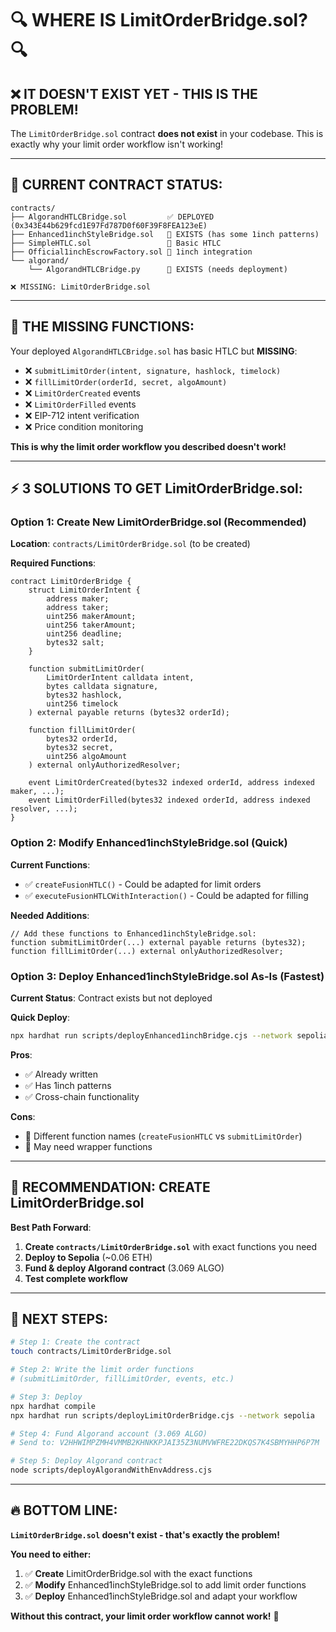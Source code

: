 # 🔍 **WHERE IS LimitOrderBridge.sol?** 🔍

## ❌ **IT DOESN'T EXIST YET - THIS IS THE PROBLEM!**

The `LimitOrderBridge.sol` contract **does not exist** in your codebase. This is exactly why your limit order workflow isn't working!

---

## 📂 **CURRENT CONTRACT STATUS:**

```
contracts/
├── AlgorandHTLCBridge.sol         ✅ DEPLOYED (0x343E44b629fcd1E97Fd787D0f60F39F8FEA123eE)
├── Enhanced1inchStyleBridge.sol   📝 EXISTS (has some 1inch patterns)
├── SimpleHTLC.sol                 📄 Basic HTLC
├── Official1inchEscrowFactory.sol 📄 1inch integration
└── algorand/
    └── AlgorandHTLCBridge.py      📝 EXISTS (needs deployment)

❌ MISSING: LimitOrderBridge.sol
```

---

## 🚨 **THE MISSING FUNCTIONS:**

Your deployed `AlgorandHTLCBridge.sol` has basic HTLC but **MISSING**:

- ❌ `submitLimitOrder(intent, signature, hashlock, timelock)`
- ❌ `fillLimitOrder(orderId, secret, algoAmount)`
- ❌ `LimitOrderCreated` events
- ❌ `LimitOrderFilled` events
- ❌ EIP-712 intent verification
- ❌ Price condition monitoring

**This is why the limit order workflow you described doesn't work!**

---

## ⚡ **3 SOLUTIONS TO GET LimitOrderBridge.sol:**

### **Option 1: Create New LimitOrderBridge.sol (Recommended)**

**Location**: `contracts/LimitOrderBridge.sol` (to be created)

**Required Functions**:
```solidity
contract LimitOrderBridge {
    struct LimitOrderIntent {
        address maker;
        address taker;
        uint256 makerAmount;
        uint256 takerAmount;
        uint256 deadline;
        bytes32 salt;
    }
    
    function submitLimitOrder(
        LimitOrderIntent calldata intent,
        bytes calldata signature,
        bytes32 hashlock,
        uint256 timelock
    ) external payable returns (bytes32 orderId);
    
    function fillLimitOrder(
        bytes32 orderId,
        bytes32 secret,
        uint256 algoAmount
    ) external onlyAuthorizedResolver;
    
    event LimitOrderCreated(bytes32 indexed orderId, address indexed maker, ...);
    event LimitOrderFilled(bytes32 indexed orderId, address indexed resolver, ...);
}
```

### **Option 2: Modify Enhanced1inchStyleBridge.sol (Quick)**

**Current Functions**:
- ✅ `createFusionHTLC()` - Could be adapted for limit orders
- ✅ `executeFusionHTLCWithInteraction()` - Could be adapted for filling

**Needed Additions**:
```solidity
// Add these functions to Enhanced1inchStyleBridge.sol:
function submitLimitOrder(...) external payable returns (bytes32);
function fillLimitOrder(...) external onlyAuthorizedResolver;
```

### **Option 3: Deploy Enhanced1inchStyleBridge.sol As-Is (Fastest)**

**Current Status**: Contract exists but not deployed

**Quick Deploy**:
```bash
npx hardhat run scripts/deployEnhanced1inchBridge.cjs --network sepolia
```

**Pros**: 
- ✅ Already written
- ✅ Has 1inch patterns
- ✅ Cross-chain functionality

**Cons**:
- 🔧 Different function names (`createFusionHTLC` vs `submitLimitOrder`)
- 🔧 May need wrapper functions

---

## 🎯 **RECOMMENDATION: CREATE LimitOrderBridge.sol**

**Best Path Forward**:

1. **Create `contracts/LimitOrderBridge.sol`** with exact functions you need
2. **Deploy to Sepolia** (~0.06 ETH)
3. **Fund & deploy Algorand contract** (3.069 ALGO)
4. **Test complete workflow**

---

## 🚀 **NEXT STEPS:**

```bash
# Step 1: Create the contract
touch contracts/LimitOrderBridge.sol

# Step 2: Write the limit order functions
# (submitLimitOrder, fillLimitOrder, events, etc.)

# Step 3: Deploy
npx hardhat compile
npx hardhat run scripts/deployLimitOrderBridge.cjs --network sepolia

# Step 4: Fund Algorand account (3.069 ALGO)
# Send to: V2HHWIMPZMH4VMMB2KHNKKPJAI35Z3NUMVWFRE22DKQS7K4SBMYHHP6P7M

# Step 5: Deploy Algorand contract
node scripts/deployAlgorandWithEnvAddress.cjs
```

---

## 🔥 **BOTTOM LINE:**

**`LimitOrderBridge.sol` doesn't exist - that's exactly the problem!**

**You need to either:**
1. ✅ **Create** LimitOrderBridge.sol with the exact functions
2. ✅ **Modify** Enhanced1inchStyleBridge.sol to add limit order functions  
3. ✅ **Deploy** Enhanced1inchStyleBridge.sol and adapt your workflow

**Without this contract, your limit order workflow cannot work!** 🚨 